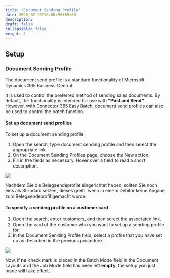 ```yaml
---
title: "Document Sending Profile"
date: 2020-02-28T10:08:56+09:00
description: 
draft: false
collapsible: false
weight: 2
---
```

## Setup

### Document Sending Profile

The document send profile is a standard functionality of Microsoft Dynamics 365 Business Central.

It is used to control the preferred method of sending sales documents. By default, the functionality is intended for use with **"Post and Send"**. However, with Connector 365 Easy Batch, document send profiles can also be used to control the batch function.

#### Set up document send profiles

To set up a document sending profile

1. Open the search, type document sending profile and then select the appropriate link.
2. On the Document Sending Profiles page, choose the New action.
3. Fill in the fields as necessary. Hover over a field to read a short description.

![](images/apps/easydocumentsendingen.PNG)

Nachdem Sie die Belegsendeprofile eingerichtet haben, sollten Sie noch eins als Standard setzen, dieses greift, wenn in einem Debitor keine Angabe zum Belegsendeprofil gemacht wurde.

#### To specify a sending profile on a customer card

1. Open the search, enter customers, and then select the associated link.
2. Open the card of the customer who you want to set up a sending profile for.
3. In the Document Sending Profile field, select a profile that you have set up as described in the previous procedure.

![](images/apps/easydocumentcustomeren.PNG)

Now, if **no** check mark is placed in the Batch Mode field in the Document Layouts and the Job Mode field has been left **empty**, the setup you just made will take effect.





